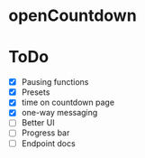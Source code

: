 # openCountdown

# ToDo
- [X] Pausing functions
- [X] Presets
- [X] time on countdown page
- [X] one-way messaging
- [ ] Better UI
- [ ] Progress bar
- [ ] Endpoint docs
